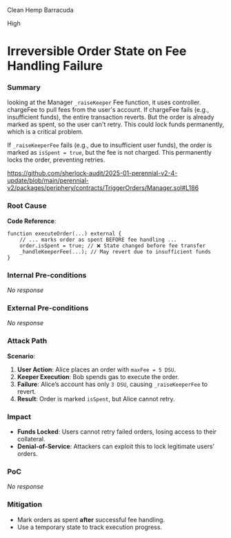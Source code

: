 Clean Hemp Barracuda

High

# Irreversible Order State on Fee Handling Failure

### Summary

looking at the Manager `_raiseKeeper` Fee function, it uses controller. chargeFee to pull fees from the user's account. If chargeFee fails (e.g., insufficient funds), the entire transaction reverts. But the order is already marked as spent, so the user can't retry. This could lock funds permanently, which is a critical problem.

If `_raiseKeeperFee` fails (e.g., due to insufficient user funds), the order is marked as `isSpent = true`, but the fee is not charged. This permanently locks the order, preventing retries. 

https://github.com/sherlock-audit/2025-01-perennial-v2-4-update/blob/main/perennial-v2/packages/periphery/contracts/TriggerOrders/Manager.sol#L186

### Root Cause


**Code Reference**:  
```solidity
function executeOrder(...) external {
    // ... marks order as spent BEFORE fee handling ...
    order.isSpent = true; // ❌ State changed before fee transfer
    _handleKeeperFee(...); // May revert due to insufficient funds
}
```


### Internal Pre-conditions

_No response_

### External Pre-conditions

_No response_

### Attack Path


**Scenario**:  
1. **User Action**: Alice places an order with `maxFee = 5 DSU`.  
2. **Keeper Execution**: Bob spends gas to execute the order.  
3. **Failure**: Alice’s account has only `3 DSU`, causing `_raiseKeeperFee` to revert.  
4. **Result**: Order is marked `isSpent`, but Alice cannot retry.  




### Impact

- **Funds Locked**: Users cannot retry failed orders, losing access to their collateral.  
- **Denial-of-Service**: Attackers can exploit this to lock legitimate users’ orders.  

### PoC

_No response_

### Mitigation

- Mark orders as spent **after** successful fee handling.  
- Use a temporary state to track execution progress.
